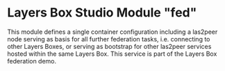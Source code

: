 Layers Box Studio Module "fed"
==

This module defines a single container configuration including a las2peer node serving as basis for all further federation tasks, i.e. connecting to other Layers Boxes, or serving as bootstrap for other las2peer services hosted within the same Layers Box. This service is part of the Layers Box federation demo.